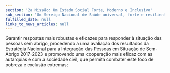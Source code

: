 ```yaml
---
section: '2a Missão: Um Estado Social Forte, Moderno e Inclusivo'
sub_section: "Um Serviço Nacional de Saúde universal, forte e resiliente"
fulfilled_date: null
links_to_news_articles: null
---
```


Garantir respostas mais robustas e eficazes para responder à situação das pessoas sem abrigo, procedendo a uma avaliação dos resultados da Estratégia Nacional para a Integração das Pessoas em Situação de Sem-Abrigo 2017-2023 e promovendo uma cooperação mais eficaz com as autarquias e com a sociedade civil, que permita combater este foco de pobreza e exclusão extremas;